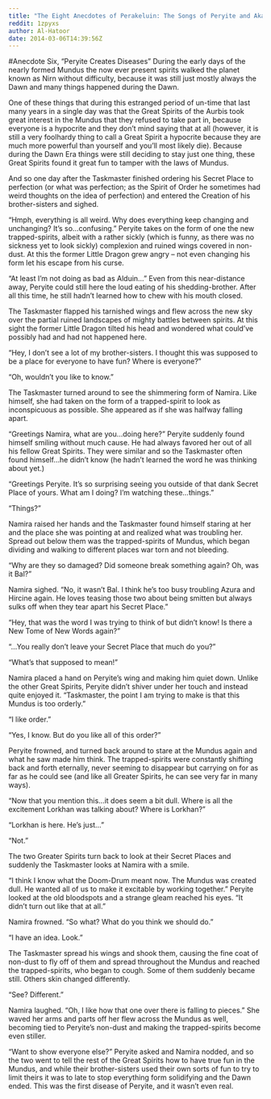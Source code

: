 ```yaml
---
title: "The Eight Anecdotes of Perakeluin: The Songs of Peryite and Akatosh (VI)"
reddit: 1zpyxs
author: Al-Hatoor
date: 2014-03-06T14:39:56Z
---
```


#Anecdote Six, “Peryite Creates Diseases”
During the early days of the nearly formed Mundus the now ever present spirits walked the planet known as Nirn without difficulty, because it was still just mostly always the Dawn and many things happened during the Dawn.

One of these things that during this estranged period of un-time that last many years in a single day was that the Great Spirits of the Aurbis took great interest in the Mundus that they refused to take part in, because everyone is a hypocrite and they don’t mind saying that at all (however, it is still a very foolhardy thing to call a Great Spirit a hypocrite because they are much more powerful than yourself and you’ll most likely die). Because during the Dawn Era things were still deciding to stay just one thing, these Great Spirits found it great fun to tamper with the laws of Mundus.

And so one day after the Taskmaster finished ordering his Secret Place to perfection (or what was perfection; as the Spirit of Order he sometimes had weird thoughts on the idea of perfection) and entered the Creation of his brother-sisters and sighed.

“Hmph, everything is all weird. Why does everything keep changing and unchanging? It’s so…confusing.”
Peryite takes on the form of one the new trapped-spirits, albeit with a rather sickly (which is funny, as there was no sickness yet to look sickly) complexion and ruined wings covered in non-dust. At this the former Little Dragon grew angry – not even changing his form let his escape from his curse.

“At least I’m not doing as bad as Alduin…” Even from this near-distance away, Peryite could still here the loud eating of his shedding-brother. After all this time, he still hadn’t learned how to chew with his mouth closed.

The Taskmaster flapped his tarnished wings and flew across the new sky over the partial ruined landscapes of mighty battles between spirits. At this sight the former Little Dragon tilted his head and wondered what could’ve possibly had and had not happened here.

“Hey, I don’t see a lot of my brother-sisters. I thought this was supposed to be a place for everyone to have fun? Where is everyone?”

“Oh, wouldn’t you like to know.”

The Taskmaster turned around to see the shimmering form of Namira. Like himself, she had taken on the form of a trapped-spirit to look as inconspicuous as possible. She appeared as if she was halfway falling apart.

“Greetings Namira, what are you…doing here?” Peryite suddenly found himself smiling without much cause. He had always favored her out of all his fellow Great Spirits. They were similar and so the Taskmaster often found himself…he didn’t know (he hadn’t learned the word he was thinking about yet.)

“Greetings Peryite. It’s so surprising seeing you outside of that dank Secret Place of yours. What am I doing? I’m watching these…things.”

“Things?”

Namira raised her hands and the Taskmaster found himself staring at her and the place she was pointing at and realized what was troubling her. Spread out below them was the trapped-spirits of Mundus, which began dividing and walking to different places war torn and not bleeding.

“Why are they so damaged? Did someone break something again? Oh, was it Bal?”

Namira sighed. “No, it wasn’t Bal. I think he’s too busy troubling Azura and Hircine again. He loves teasing those two about being smitten but always sulks off when they tear apart his Secret Place.”

“Hey, that was the word I was trying to think of but didn’t know! Is there a New Tome of New Words again?”

“…You really don’t leave your Secret Place that much do you?”

“What’s that supposed to mean!”

Namira placed a hand on Peryite’s wing and making him quiet down. Unlike the other Great Spirits, Peryite didn’t shiver under her touch and instead quite enjoyed it. “Taskmaster, the point I am trying to make is that this Mundus is too orderly.”

“I like order.”

“Yes, I know. But do you like all of this order?”

Peryite frowned, and turned back around to stare at the Mundus again and what he saw made him think. The trapped-spirits were constantly shifting back and forth eternally, never seeming to disappear but carrying on for as far as he could see (and like all Greater Spirits, he can see very far in many ways).

“Now that you mention this…it does seem a bit dull. Where is all the excitement Lorkhan was talking about? Where is Lorkhan?”

“Lorkhan is here. He’s just…”

“Not.”

The two Greater Spirits turn back to look at their Secret Places and suddenly the Taskmaster looks at Namira with a smile.

“I think I know what the Doom-Drum meant now. The Mundus was created dull. He wanted all of us to make it excitable by working together.” Peryite looked at the old bloodspots and a strange gleam reached his eyes. “It didn’t turn out like that at all.”

Namira frowned. “So what? What do you think we should do.”

“I have an idea. Look.”

The Taskmaster spread his wings and shook them, causing the fine coat of non-dust to fly off of them and spread throughout the Mundus and reached the trapped-spirits, who began to cough. Some of them suddenly became still. Others skin changed differently.

“See? Different.”

Namira laughed. “Oh, I like how that one over there is falling to pieces.” She waved her arms and parts off her flew across the Mundus as well, becoming tied to Peryite’s non-dust and making the trapped-spirits become even stiller.

“Want to show everyone else?” Peryite asked and Namira nodded, and so the two went to tell the rest of the Great Spirits how to have true fun in the Mundus, and while their brother-sisters used their own sorts of fun to try to limit theirs it was to late to stop everything form solidifying and the Dawn ended. This was the first disease of Peryite, and it wasn’t even real.
